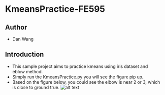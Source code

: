 # KmeansPractice-FE595
## Author
* Dan Wang
## Introduction
* This sample project aims to practice kmeans using iris dataset and eblow method.
* Simply run the KmeansPractice.py you will see the figure pip up.
* Based on the figure below, you could see the elbow is near 2 or 3, which is close to ground true.
![alt text](https://raw.githubusercontent.com/username/projectname/branch/path/to/img.png)

